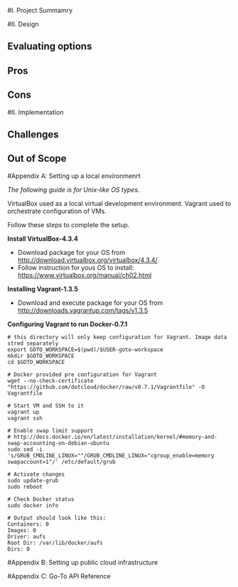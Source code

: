 #I. Project Summamry

#II. Design
## Evaluating options
## Pros
## Cons

#II. Implementation
## Challenges
## Out of Scope

#Appendix A: Setting up a local environmenrt

*The following guide is for Unix-like OS types.*

VirtualBox used as a local virtual development environment.
Vagrant used to orchestrate configuration of VMs.

Follow these steps to complete the setup.

__Install VirtualBox-4.3.4__

  * Download package for your OS from http://download.virtualbox.org/virtualbox/4.3.4/
  * Follow instruction for yous OS to install: https://www.virtualbox.org/manual/ch02.html

__Installing Vagrant-1.3.5__

  * Download and execute package for your OS from http://downloads.vagrantup.com/tags/v1.3.5

__Configuring Vagrant to run Docker-0.7.1__ 

    # this directory will only keep configuration for Vagrant. Image data stred separately
    export GOTO_WORKSPACE=$(pwd)/$USER-goto-workspace
    mkdir $GOTO_WORKSPACE
    cd $GOTO_WORKSPACE
    
    # Docker provided pre configuration for Vagrant
    wget --no-check-certificate "https://github.com/dotcloud/docker/raw/v0.7.1/Vagrantfile" -O Vagrantfile
    
    # Start VM and SSH to it
    vagrant up
    vagrant ssh
    
    # Enable swap limit support
    # http://docs.docker.io/en/latest/installation/kernel/#memory-and-swap-accounting-on-debian-ubuntu
    sudo sed -i 's/GRUB_CMDLINE_LINUX=""/GRUB_CMDLINE_LINUX="cgroup_enable=memory swapaccount=1"/' /etc/default/grub
    
    # Activate changes
    sudo update-grub
    sudo reboot
    
    # Check Docker status
    sudo docker info
    
    # Output should look like this:
    Containers: 0
    Images: 0
    Driver: aufs
    Root Dir: /var/lib/docker/aufs
    Dirs: 0

#Appendix B: Setting up public cloud infrastructure

#Appendix C: Go-To API Reference
